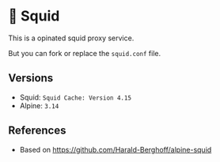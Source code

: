 # :octopus: Squid

This is a opinated squid proxy service. 

But you can fork or replace the `squid.conf` file.

## Versions

- Squid: `Squid Cache: Version 4.15`
- Alpine: `3.14`


## References
- Based on https://github.com/Harald-Berghoff/alpine-squid

